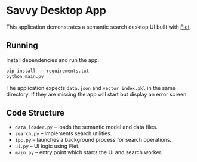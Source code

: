 # Savvy Desktop App

This application demonstrates a semantic search desktop UI built with [Flet](https://flet.dev/).

## Running

Install dependencies and run the app:

```bash
pip install -r requirements.txt
python main.py
```

The application expects `data.json` and `vector_index.pkl` in the same directory.
If they are missing the app will start but display an error screen.

## Code Structure

- `data_loader.py` – loads the semantic model and data files.
- `search.py` – implements search utilities.
- `ipc.py` – launches a background process for search operations.
- `ui.py` – UI logic using Flet.
- `main.py` – entry point which starts the UI and search worker.
